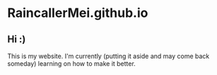 # RaincallerMei.github.io
## Hi :)

This is my website. I'm currently (putting it aside and may come back someday) learning on how to make it better.
